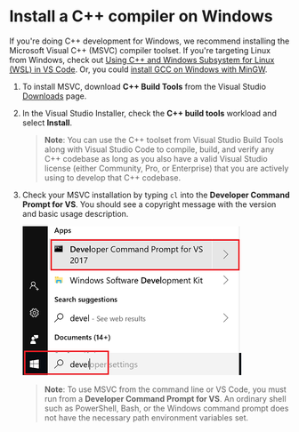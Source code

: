 # Install a C++ compiler on Windows

If you're doing C++ development for Windows, we recommend installing the Microsoft Visual C++ (MSVC) compiler toolset. If you're targeting Linux from Windows, check out [Using C++ and Windows Subsystem for Linux (WSL) in VS Code](https://code.visualstudio.com/docs/cpp/config-wsl). Or, you could [install GCC on Windows with MinGW](https://code.visualstudio.com/docs/cpp/config-mingw).



1. To install MSVC, download **C++ Build Tools** from the Visual Studio [Downloads](https://visualstudio.microsoft.com/downloads#other) page. 

2. In the Visual Studio Installer, check the **C++ build tools** workload and select **Install**.

   >**Note**: You can use the C++ toolset from Visual Studio Build Tools along with Visual Studio Code to compile, build, and verify any C++ codebase as long as you also have a valid Visual Studio license (either Community, Pro, or Enterprise) that you are actively using to develop that C++ codebase.

3. Check your MSVC installation by typing `cl` into the **Developer Command Prompt for VS**. You should see a copyright message with the version and basic usage description.

   ![Developer Command Prompt](developer-cmd-prompt-menu.png)


   >**Note**: To use MSVC from the command line or VS Code, you must run from a **Developer Command Prompt for VS**. An ordinary shell such as PowerShell, Bash, or the Windows command prompt does not have the necessary path environment variables set.
